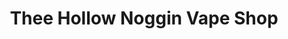 ---
title: "Thee Hollow Noggin Vape Shop"
url: /st-johns/thee-hollow-noggin-vape-shop/
shop: e-cigarette
---